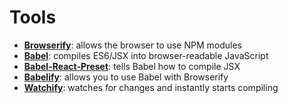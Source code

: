 # Tools

- [**Browserify**](http://browserify.org/): allows the browser to use NPM modules
- [**Babel**](https://babeljs.io/): compiles ES6/JSX into browser-readable JavaScript
- [**Babel-React-Preset**](https://www.npmjs.com/package/babel-preset-react): tells Babel how to compile JSX
- [**Babelify**](https://github.com/babel/babelify): allows you to use Babel with Browserify
- [**Watchify**](https://github.com/substack/watchify): watches for changes and instantly starts compiling


